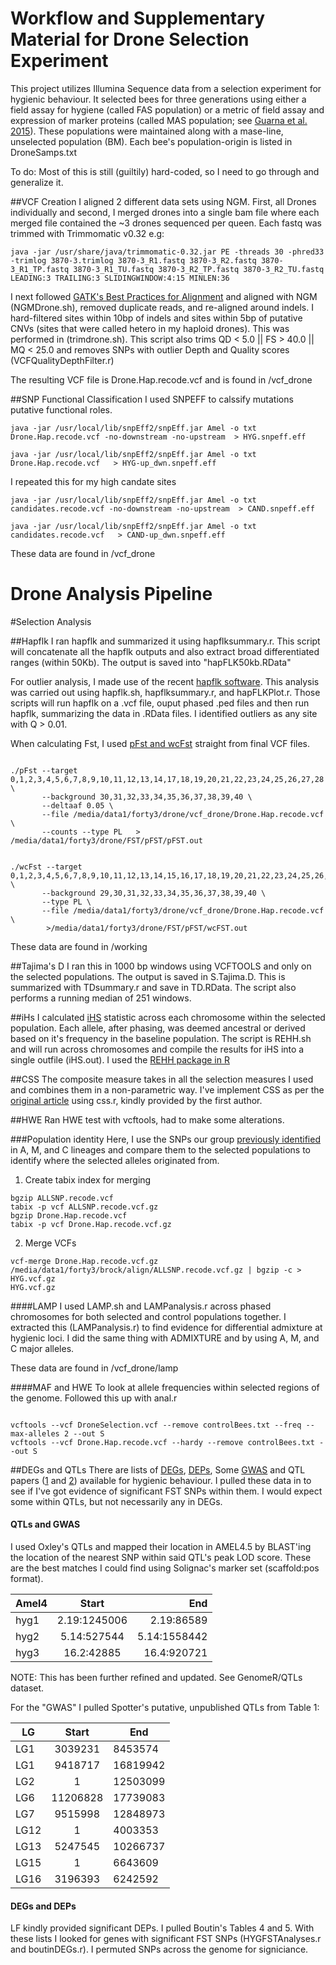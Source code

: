 # Workflow and Supplementary Material for Drone Selection Experiment






This project utilizes Illumina Sequence data from a selection experiment for hygienic behaviour. It selected bees for three generations using either a field assay for hygiene (called FAS population) or a metric of field assay and expression of marker proteins (called MAS population; see [Guarna et al. 2015](http://bmcgenomics.biomedcentral.com/articles/10.1186/s12864-014-1193-6)). These populations were maintained along with a mase-line, unselected population (BM). Each bee's population-origin is listed in DroneSamps.txt


To do:
Most of this is still (guiltily) hard-coded, so I need to go through and generalize it. 



##VCF Creation
I aligned 2 different data sets using NGM. First, all Drones individually and second, I merged drones into a single bam file where each merged file contained the ~3 drones sequenced per queen. Each fastq was trimmed with Trimmomatic v0.32 e.g:
<pre><code>java -jar /usr/share/java/trimmomatic-0.32.jar PE -threads 30 -phred33 -trimlog 3870-3.trimlog 3870-3_R1.fastq 3870-3_R2.fastq 3870-3_R1_TP.fastq 3870-3_R1_TU.fastq 3870-3_R2_TP.fastq 3870-3_R2_TU.fastq LEADING:3 TRAILING:3 SLIDINGWINDOW:4:15 MINLEN:36 </code></pre>
I next followed [GATK's Best Practices for Alignment](https://www.broadinstitute.org/gatk/guide/bp_step.php)  and aligned with NGM (NGMDrone.sh), removed duplicate reads, and re-aligned around indels. 
I hard-filtered sites within 10bp of indels and sites within 5bp of putative CNVs (sites that were called hetero in my haploid drones). This was performed in (trimdrone.sh). This script also trims QD < 5.0 || FS > 40.0 || MQ < 25.0 and removes SNPs with outlier Depth and Quality scores (VCFQualityDepthFilter.r)

The resulting VCF file is Drone.Hap.recode.vcf and is found in /vcf_drone


##SNP Functional Classification
I used SNPEFF to calssify mutations putative functional roles.
<pre><code>java -jar /usr/local/lib/snpEff2/snpEff.jar Amel -o txt Drone.Hap.recode.vcf -no-downstream -no-upstream  > HYG.snpeff.eff</code></pre>
<pre><code>java -jar /usr/local/lib/snpEff2/snpEff.jar Amel -o txt Drone.Hap.recode.vcf   > HYG-up_dwn.snpeff.eff</code></pre>

I repeated this for my high candate sites
<pre><code>java -jar /usr/local/lib/snpEff2/snpEff.jar Amel -o txt candidates.recode.vcf -no-downstream -no-upstream  > CAND.snpeff.eff</code></pre>
<pre><code>java -jar /usr/local/lib/snpEff2/snpEff.jar Amel -o txt candidates.recode.vcf   > CAND-up_dwn.snpeff.eff</code></pre>
	
These data are found in /vcf_drone

		
# Drone Analysis Pipeline

#Selection Analysis

##Hapflk 
I ran hapflk and summarized it using  hapflksummary.r. This script will concatenate all the hapflk outputs and also extract broad differentiated ranges (within 50Kb). The output is saved into "hapFLK50kb.RData"

For outlier analysis, I made use of the recent [hapflk software](https://forge-dga.jouy.inra.fr/projects/hapflk). This analysis was carried out using hapflk.sh, hapflksummary.r, and hapFLKPlot.r. Those scripts will run hapflk on a .vcf file, ouput phased .ped files and then run hapflk, summarizing the data in .RData files. I identified outliers as any site with Q > 0.01. 
		
When calculating Fst, I used [pFst and wcFst](https://github.com/jewmanchue/vcflib/wiki/Association-testing-with-GPAT) straight from final VCF files. 

<pre><code>
./pFst --target 0,1,2,3,4,5,6,7,8,9,10,11,12,13,14,17,18,19,20,21,22,23,24,25,26,27,28 \
	   --background 30,31,32,33,34,35,36,37,38,39,40 \
	   --deltaaf 0.05 \
	   --file /media/data1/forty3/drone/vcf_drone/Drone.Hap.recode.vcf \
	   --counts --type PL   > /media/data1/forty3/drone/FST/pFST/pFST.out
</code></pre>

<pre><code>
./wcFst --target 0,1,2,3,4,5,6,7,8,9,10,11,12,13,14,15,16,17,18,19,20,21,22,23,24,25,26,27,28 \
	   --background 29,30,31,32,33,34,35,36,37,38,39,40 \
	   --type PL \
	   --file /media/data1/forty3/drone/vcf_drone/Drone.Hap.recode.vcf \
	    >/media/data1/forty3/drone/FST/pFST/wcFST.out 
</code></pre>

These data are found in /working


##Tajima's D
I ran this in 1000 bp windows using VCFTOOLS and only on the selected populations. The output is saved in S.Tajima.D. This is summarized with TDsummary.r and save in TD.RData. The script also performs a running median of 251 windows. 


##iHs
I calculated [iHS](http://journals.plos.org/plosbiology/article?id=10.1371/journal.pbio.0040072) statistic across each chromosome within the selected population. Each allele, after phasing, was deemed ancestral or derived based on it's frequency in the baseline population. The script is REHH.sh and will run across chromosomes and compile the results for iHS into a single outfile (iHS.out). I used the [REHH package in R](https://cran.r-project.org/web/packages/rehh/vignettes/rehh.pdf)


##CSS
The composite measure takes in all the selection measures I used and combines them in a non-parametric way. I've implement CSS as per the [original article](http://bmcgenet.biomedcentral.com/articles/10.1186/1471-2156-15-34) using css.r, kindly provided by the first author. 

	
##HWE
Ran HWE test with vcftools, had to make some alterations.
		
		
###Population identity 
Here, I use the SNPs our group [previously identified](http://www.pnas.org/content/111/7/2614.abstract) in A, M, and C lineages and compare them to the selected populations to identify where the selected alleles originated from.

1. Create tabix index for merging
<pre><code>bgzip ALLSNP.recode.vcf
tabix -p vcf ALLSNP.recode.vcf.gz
bgzip Drone.Hap.recode.vcf
tabix -p vcf Drone.Hap.recode.vcf.gz
</code></pre>

2. Merge VCFs
<pre><code>vcf-merge Drone.Hap.recode.vcf.gz /media/data1/forty3/brock/align/ALLSNP.recode.vcf.gz | bgzip -c > HYG.vcf.gz
HYG.vcf.gz</code></pre>


####LAMP
I used LAMP.sh and LAMPanalysis.r across phased chromosomes for both selected and control populations together. I extracted this (LAMPanalysis.r) to find evidence for differential admixture at hygienic loci. I did the same thing with ADMIXTURE and by using A, M, and C major alleles. 

These data are found in /vcf_drone/lamp


####MAF and HWE
To look at allele frequencies within selected regions of the genome. Followed this up with anal.r
<pre><code>
vcftools --vcf DroneSelection.vcf --remove controlBees.txt --freq --max-alleles 2 --out S
vcftools --vcf Drone.Hap.recode.vcf --hardy --remove controlBees.txt --out S
</code></pre>


##DEGs and QTLs
There are lists of [DEGs](http://www.biomedcentral.com/1471-2164/16/500), [DEPs](http://www.biomedcentral.com/1471-2164/16/63), Some [GWAS](http://journals1.scholarsportal.info/pdf/1755098x/v12i0002/323_doa4sabihbmc.xml) and QTL papers ([1](http://onlinelibrary.wiley.com/doi/10.1111/j.1365-294X.2010.04569.x/full) and [2](http://link.springer.com/article/10.1007/s00114-002-0371-6#page-1)) available for hygienic behaviour. I pulled these data in to see if I've got evidence of significant FST SNPs within them. I would expect some within QTLs, but not necessarily any in DEGs. 

#### QTLs and GWAS
I used Oxley's QTLs and mapped their location in AMEL4.5 by BLAST'ing the location of the nearest SNP within said QTL's peak LOD score. These are the best matches I could find using Solignac's marker set (scaffold:pos format).

|	Amel4	|	Start	|	End	|
|	-------------	|	:-------------:	|	-------------:	|
|	hyg1	|	2.19:1245006	|	2.19:86589	|
|	hyg2	|	5.14:527544	|	5.14:1558442	|
|	hyg3	|	16.2:42885	|	16.4:920721	|
NOTE: This has been further refined and updated. See GenomeR/QTLs dataset.

For the "GWAS" I pulled Spotter's putative, unpublished QTLs from Table 1:

|	LG	|	Start	|	End	|
|	---------	|	:---------:	|	---------	|
|	LG1	|	3039231	|	8453574	|
|	LG1	|	9418717	|	16819942	|
|	LG2	|	1	|	12503099	|
|	LG6	|	11206828	|	17739083	|
|	LG7	|	9515998	|	12848973	|
|	LG12	|	1	|	4003353	|
|	LG13	|	5247545	|	10266737	|
|	LG15	|	1	|	6643609	|
|	LG16	|	3196393	|	6242592	|

	
#### DEGs and DEPs
LF kindly provided significant DEPs. I pulled Boutin's Tables 4 and 5. 
With these lists I looked for genes with significant FST SNPs (HYGFSTAnalyses.r and boutinDEGs.r). I permuted SNPs across the genome for signiciance. 



<!--- 

vcftools --vcf Drone.Hap.recode.vcf --keep /media/data1/forty3/drone/git/data/FASBees.txt --window-pi 1000  --out FAS
vcftools --vcf Drone.Hap.recode.vcf --remove allbutMAS.txt --TajimaD 1000  --out MAS





##FST Analyses
(cd /media/data1/forty3/drone/FST/pFST/vcflib/bin)
Used [pFst and wcFst](https://github.com/jewmanchue/vcflib/wiki/Association-testing-with-GPAT) to estimate pairwise Fst and p-values between selected (pooled) and control:

<pre><code>
./pFst --target 0,1,2,3,4,5,6,7,8,9,10,11,12,13,14,17,18,19,20,21,22,23,24,25,26,27,28 \
	   --background 30,31,32,33,34,35,36,37,38,39,40 \
	   --deltaaf 0.05 \
	   --file /media/data1/forty3/drone/vcf_drone/Drone.Hap.recode.vcf \
	   --counts --type PL   > /media/data1/forty3/drone/FST/pFST/pFST.out
</code></pre>

<pre><code>
./wcFst --target 0,1,2,3,4,5,6,7,8,9,10,11,12,13,14,15,16,17,18,19,20,21,22,23,24,25,26,27,28 \
	   --background 29,30,31,32,33,34,35,36,37,38,39,40 \
	   --type PL \
	   --file /media/data1/forty3/drone/vcf_drone/Drone.Hap.recode.vcf \
	    >/media/data1/forty3/drone/FST/pFST/wcFST.out 
</code></pre>

I then re-ran the analysis with only FAS against BM 

<pre><code>
./pFst --target 14,17,18,19,20,21,22,23,24,25,26,27,28 \
	   --background 30,31,32,33,34,35,36,37,38,39,40 \
	   --deltaaf 0.05 \
	   --file /media/data1/forty3/drone/vcf_drone/Drone.Hap.recode.vcf \
	   --counts --type PL   > /media/data1/forty3/drone/FST/pFST/pFST.FAS.out
</code></pre>

Run again, but only for MAS against BM

<pre><code>
./pFst --target 0,1,2,3,4,5,6,7,8,9,10,11,12,13 \
	   --background 30,31,32,33,34,35,36,37,38,39,40 \
	   --deltaaf 0.05 \
	   --file /media/data1/forty3/drone/vcf_drone/Drone.Hap.recode.vcf \
	   --counts --type PL   > /media/data1/forty3/drone/FST/pFST/pFST.MAS.out
</code></pre>



###Fst between Lineages and SEL/CON
To get an idea of where the alleles came from (kind of), I'm using FST between the major lineages
<pre><code>
vcftools --vcf HYG.vcf --weir-fst-pop /media/data1/forty3/drone/git/data/m.txt --weir-fst-pop /media/data1/forty3/drone/git/data/SEL.txt --maf 0.05 --out M_vs_SEL
vcftools --vcf HYG.vcf --weir-fst-pop /media/data1/forty3/drone/git/data/c.txt --weir-fst-pop /media/data1/forty3/drone/git/data/SEL.txt --maf 0.05  --out C_vs_SEL
vcftools --vcf HYG.vcf --weir-fst-pop /media/data1/forty3/drone/git/data/s.txt --weir-fst-pop /media/data1/forty3/drone/git/data/SEL.txt --maf 0.05  --out A_vs_SEL
vcftools --vcf HYG.vcf --weir-fst-pop /media/data1/forty3/drone/git/data/m.txt --weir-fst-pop /media/data1/forty3/drone/git/data/CONT.txt --maf 0.05  --out M_vs_CONT
vcftools --vcf HYG.vcf --weir-fst-pop /media/data1/forty3/drone/git/data/c.txt --weir-fst-pop /media/data1/forty3/drone/git/data/CONT.txt --maf 0.05  --out C_vs_CONT
vcftools --vcf HYG.vcf --weir-fst-pop /media/data1/forty3/drone/git/data/s.txt --weir-fst-pop /media/data1/forty3/drone/git/data/CONT.txt --maf 0.05  --out A_vs_CONT
vcftools --vcf HYG.vcf --weir-fst-pop /media/data1/forty3/drone/git/data/m.txt --weir-fst-pop /media/data1/forty3/drone/git/data/c.txt --maf 0.05  --out M_vs_C
vcftools --vcf HYG.vcf --weir-fst-pop /media/data1/forty3/drone/git/data/s.txt --weir-fst-pop /media/data1/forty3/drone/git/data/c.txt --maf 0.05  --out A_vs_C
vcftools --vcf HYG.vcf --weir-fst-pop /media/data1/forty3/drone/git/data/m.txt --weir-fst-pop /media/data1/forty3/drone/git/data/s.txt --maf 0.05  --out M_vs_A
vcftools --vcf HYG.vcf --keep /media/data1/forty3/drone/git/data/m.txt --TajimaD 1000 --maf 0.05  --out M
vcftools --vcf HYG.vcf --keep /media/data1/forty3/drone/git/data/c.txt --TajimaD 1000 --maf 0.05  --out C
vcftools --vcf /media/data1/forty3/brock/align/N.raw.vcf  --TajimaD 1000 --maf 0.05  --out N
</code></pre>


###Output High FST regions and plots
I munged the fst data using DroneAnalysis.r. This script takes in the outputs above, merges them, creates unique SNP IDs, and processed it into NCBI chromosomes. The latter is performed by a perl script developed by Amro Zayed and slightly modified by me (scaffold_to_chr.pl). Once prociessed into chromosomes, I run a creeping window average across the genome in 1 and 5 kb windows using the [Qanbari et al. 2012](http://journals.plos.org/plosone/article?id=10.1371/journal.pone.0049525) approach from my own [scripts](https://github.com/harpur/GenomeR). It outputs "ClusteredHighSNPsCreeper5kb", a list of high FST regions, and "RAWOUT.RData". 


##Extract high SNPs and characterize
"high.bed" contains all SNPs in AND codition for 1kb windows. Using this, I extracted the SNPs from my VCF file
<pre><code>
vcftools --vcf Drone.Hap.recode.vcf --bed high.bed --recode --out high
java -jar /usr/local/lib/snpEff2/snpEff.jar Amel -o txt high.recode.vcf -no-downstream -no-upstream  > HYG.high.snpeff.eff

</code></pre>

I characterized SNPs within high windows, high snps (FSTP >  4) relative to all SNPs within the genome. I used -ud 5000 

##Analysis
All is within DroneAnalysis.r
All analyses saved in "Hygiene.RData"




####Admixture Analysis

vcftools --vcf HYG.vcf --plink --remove /media/data1/forty3/drone/git/data/o.txt
plink --file out --noweb --thin 0.25 --maf 0.05 --make-bed 

for K in 1 2 3 4 5 ; \
do /home/brock/admixture/admixture  --cv=20 plink.bed $K -j12 | tee log${K}.out; done
grep -h CV log*.out 

for K in 4 ; \
do /home/brock/admixture/admixture  --cv=20 plink.bed $K -j12 | tee log${K}.out; done
mv plink.4.Q plink.4.Q.wholegenome

#trying now with O


vcftools --vcf HYG.vcf --bed highregions.bed --plink  --out HYGHIGHHAPS #--remove /media/data1/forty3/drone/git/data/o.txt
plink --file HYGHIGHHAPS --noweb  --make-bed 


for K in 4 ; \
do /home/brock/admixture/admixture  --cv=20 plink.bed $K -j7 | tee log${K}.out; done
mv plink.4.Q plink.4.Q.selectedsites



#testing with highest sites and NO A 

vcftools --vcf HYG.vcf --bed VERYhigh.bed --plink  --out VHYGHIGHHAPS --remove /media/data1/forty3/drone/git/data/o.txt --remove /media/data1/forty3/drone/git/data/s.txt
plink --file VHYGHIGHHAPS --noweb  --make-bed 


for K in 2 ; \
do /home/brock/admixture/admixture  --cv=20 plink.bed $K -j7 | tee log${K}.out; done
mv plink.2.Q plink.2.Q.Vselectedsites











###GO Analysis
To come



###TRN Analysis




###Gene Age



-->




























































<!--- 





#### GWAS 
I've stopped this analysis because I lack the power to perform GWAS associations
Using SNPs within the highest clusters, I ran 2 GWAS statistics to see if there is an association between genotype and phenotype. The samples we have are stratified, so I controlled for this by using [Permutation and a CMH test](http://pngu.mgh.harvard.edu/~purcell/plink/anal.shtml). The permutation used the quantitative phenotype and then CMH used a categorical case-control where case was defined as having >80% hygiene.

#####File Creation
1. Create PED and MAP files
<pre><code>cd /media/data1/forty3/drone/vcf_drone</code></pre>
<pre><code>vcftools --vcf HYG.vcf --plink --vcf HYG.vcf --bed VERYhigh.bed --out AllSample</code></pre>

2. Convert scaff to chrom
<pre><code>Rscript /media/data1/forty3/drone/git/ScaffMaptoChr.r AllSample.map</code></pre>

3. Re-order
<pre><code>plink --noweb --file AllSample --recode  --out AllSamplere</code></pre>


4. Trim out based on r
<pre><code>plink --noweb --file AllSamplere --indep-pairwise 50 5 0.5 </code></pre> 
<pre><code>plink --noweb \
	--file AllSamplere   \
	--extract plink.prune.in \
	--recode \
	--out AllSamplereINDEP
</code></pre> 



#####Association

<pre><code>plink --noweb --file AllSamplereINDEP --pheno /media/data1/forty3/drone/vcf_drone/DronePhenoHBcat.txt --mh2 --within SELCONcluster.txt --out  CLUSTEREDUNPCAT </code></pre>

<pre><code>plink --noweb --file  AllSamplereINDEP --pheno /media/data1/forty3/drone/vcf_drone/DronePhenoHB.txt --assoc --adjust --perm --out PERMUN </code></pre>

















load(file="HYGRESULTS_FIGS.RDATA")


con = read.table(file="/media/data1/forty3/drone/vcf_drone/con.hwe",header=T, colClasses = c("character", "numeric", "character","character","numeric","numeric"))
sel = read.table(file="/media/data1/forty3/drone/vcf_drone/sel.hwe",header=T, colClasses = c("character", "numeric", "character","character","numeric","numeric"))

sel = con
sel$SNP = paste(sel$CHR, sel$POS, sep="_")
sel$GRP = paste("Group", sel$CHR, sep="")




# Pi vs FST ----------------------------------------
Pi.Fst = c()
chrom = intersect(regions$GRP, sel$GRP)
for(i in chrom){
	win.temp = regions[regions$GRP==i,]
	deg.temp = sel[which(as.character(sel$GRP)==as.character(i)),]
	blah=outer(as.numeric(deg.temp$POS), as.numeric(as.character(win.temp$GPOS)), ">=") 
	blah1=outer(as.numeric(deg.temp$POS), as.numeric(as.character(win.temp$end)), "<=") 
	blah=(which(blah1=="TRUE" & blah=="TRUE", arr.ind=T)) #The gene region will be the colum variable
	temp = deg.temp[blah[,1],]
	temp = cbind(temp, win.temp[blah[,2],])
	Pi.Fst = rbind(temp,Pi.Fst)
	print(i)
}


Pi.Fst[Pi.Fst$GRP=="Group6.2",]




6.2 479112              3/5/3   2.75/5.50/2.75 0.090909 1.000000
284019 6.2 480028              2/3/6   1.11/4.77/5.11 1.517551 0.232198
284020 6.2 480220              1/4/6   0.82/4.36/5.82 0.076389 1.000000
284021 6.2 480238   

CHR	POS	OBS(HOM1/HET/HOM2)	E(HOM1/HET/HOM2)	ChiSq	P
1.1	838	10/1/0	10.02/0.95/0.02	0.024943	1.000000
1.1	940	10/1/0	10.02/0.95/0.02	0.024943	1.000000



might update this for LROH.....


#proportion of homoz. in each region?



hom1 = as.numeric(gsub("[/]","",substr(Pi.Fst$OBS.HOM1.HET.HOM2.,1,2)))
hom2 = as.numeric(gsub("[/]","",substr(Pi.Fst$OBS.HOM1.HET.HOM2.,5, nchar(Pi.Fst$OBS.HOM1.HET.HOM2.))))

hom.prop = hom1 + hom2

#SEL:
length(hom.prop[hom.prop>20]) #(707;0.91)

#sel all genome:

sel = sel[which(!(sel$GRP %in% regions$GRP)),]

hom1 = as.numeric(gsub("[/]","",substr(sel$OBS.HOM1.HET.HOM2.,1,2)))
hom2 = as.numeric(gsub("[/]","",substr(sel$OBS.HOM1.HET.HOM2.,5, nchar(sel$OBS.HOM1.HET.HOM2.))))

hom.prop = hom1 + hom2

length(hom.prop[hom.prop>20]) #(707;0.91)


#CON
length(hom.prop[hom.prop>8]) #656


	Outcome 1	Outcome 2	     Total
Group 1	707	67	774
Group 2	656	118	774
Total	1363	185	1548
Fisher's exact test
  The two-tailed P value is less than 0.0001

  more homozygous loci in these regions.


substr(Pi.Fst$OBS.HOM1.HET.HOM2.,1, -3)



Pi.Fst = c()
chrom = intersect(regions$GRP, sel$GRP)
for(i in chrom){
	win.temp = regions[regions$GRP==i,]
	deg.temp = sel[which(as.character(sel$GRP)==as.character(i)),]
	blah=outer(as.numeric(deg.temp$POS), as.numeric(as.character(win.temp$GPOS)), "<=") 
	blah1=outer(as.numeric(deg.temp$POS), as.numeric(as.character(win.temp$end)), ">=") 
	blah=(which(blah1=="TRUE" & blah=="TRUE", arr.ind=T)) #The gene region will be the colum variable
	temp = deg.temp[blah[,1],]
	temp = cbind(temp, win.temp[blah[,2],])
	Pi.Fst = rbind(temp,Pi.Fst)
	print(i)
}








##Output PLINK format
1. Convert to PLINK
<pre><code>vcftools --vcf Drone.Hap.recode.vcf --recode --plink</code></pre>

2. Convert scaff to chrom
<pre><code>Rscript /media/data1/forty3/drone/git/ScaffMaptoChr.r out.map drone</code></pre>

3. Re-order
<pre><code>plink --noweb --file drone.chrom --recode  --out drone.chrom</code></pre> 

4. Add Phenotype information
<pre><code>
cut -d " " -f1-6  drone.chrom.ped > first6
cut -d " " -f1-6 --complement drone.chrom.ped > drone.ped
paste -d " " first6 drone.ped > drone.test.ped 
rm drone.chrom.ped
rm drone.ped
mv drone.test.ped drone.chrom.ped
</code></pre> 






###compare to NA bees
<pre><code>
gatk -R /home/amel45/AM45/am45new.fasta -T UnifiedGenotyper \
	-I bams.list  \
	-o out.NA.raw.vcf  \
	-stand_call_conf 60.0 \
	-stand_emit_conf 40.0 \
	-dcov 200 \
	--min_base_quality_score 20  \
	-nt 16 -glm SNP  \
	-ploidy 2 &
	
vcftools --vcf out.NA.raw.vcf --max-alleles 2 --freq
 </code></pre>
 

I ran a quick-and-dirty SNP call of Ontarioan bees to see what proportion of my candidate SNPs are actually present in this poopulation as I'll be genotyping in them
 
 
 

##Nucleotide Diversity and HWE
vcftools --vcf Drone.Hap.recode.vcf --window-pi 5000 --remove controlBees.txt --out sel &
vcftools --vcf Drone.Hap.recode.vcf --window-pi 5000 --keep controlBees.txt --out con &
vcftools --vcf Drone.Hap.recode.vcf --window-pi 5000 --keep pop3.txt --out p3 & #sel pop
vcftools --vcf Drone.Hap.recode.vcf --window-pi 5000 --keep pop1.txt --out p1 & #sel pop


vcftools --vcf Drone.Hap.recode.vcf --hardy --remove controlBees.txt --out sel &
vcftools --vcf Drone.Hap.recode.vcf --hardy --keep controlBees.txt --out con &
vcftools --vcf Drone.Hap.recode.vcf --hardy --keep pop3.txt --out p3 & #sel pop
vcftools --vcf Drone.Hap.recode.vcf --hardy --keep pop1.txt --out p1 & #sel pop


vcftools --vcf DroneSelection.vcf --get-INFO MQ
vcftools --vcf DroneSelection.vcf --get-INFO MQ0 --out mq0

 
 
 vcftools --vcf Drone.Hap.recode.vcf --site-mean-depth --remove controlBees.txt --out sel
 
 
 --site-mean-depth
 
 
 ###Output HWE for each population
<pre><code>
vcftools --vcf Drone.Hap.recode.vcf --max-alleles 2 --freq
</code></pre>
 
 
 
 
 
 
 
 
 


##Admixture Analyses
I used the final VCF file, paired with SNPs called from Harpur et al. 2014 to run ADMIXTURE. 


* Get out common SNPs between AMC and AHB in a merged VCF file, create a .ped file. For this, I copied AMC.ped and AMC.map from my AFZ project. This contains SNPS for AMC with MAF 0.05. 

WARNING: H-scroll and block of code...sorry :)
<pre><code>
vcftools --vcf /media/data1/afz/VCF/AllAMCSNPs.recode.vcf --max-alleles 2 --plink  --out AMC
vcftools --vcf /media/data1/forty3/drone/vcf_drone/DroneSelectionFinal.recode.vcf --max-alleles 2 --plink  --out HYG
Rscript /media/data1/afz/git/intersectingMap.r AMC.map HYG.map 
vcftools --vcf /media/data1/forty3/drone/vcf_drone/DroneSelectionFinal.recode.vcf --positions Shared.map --recode --out HYG
vcftools --vcf /media/data1/afz/VCF/AllAMCSNPs.recode.vcf --positions Shared.map --recode --out AMC
gatk -T CombineVariants -R /home/amel45/AM45/am45new.fasta  --variant HYG.recode.vcf --variant AMC.recode.vcf -o HYGmergedAMC.vcf -genotypeMergeOptions REQUIRE_UNIQUE
vcftools --vcf HYGmergedAMC.vcf --max-alleles 2 --plink  --out AMCHYG
vcftools --vcf HYGmergedAMC.vcf --recode --positions HIGHFST.map --plink  --out AMCHYGHIGH
</code></pre>


* Use the .ped files to create .bim, .fam,  and .bed for ADMIXTURE. I did this for all significant FST SNPs and for a random selection of SNPs. Then, run ADMIXTURE for K=3.

<pre><code>
plink --file AMCHYGHIGH --noweb --make-bed --out AMCHYGHIGH
/home/brock/admixture/admixture  --cv=10 AMCHYGHIGH.bed 3 -j2 | tee log3.out

plink --file AMCHYGHIGH --noweb --make-bed --out AMCHYGHIGH
/home/brock/admixture/admixture  --cv=10 AMCHYGHIGH.bed 3 -j2 | tee log3.out
</code></pre>


for K in 1 2 3 4 5; \
do /home/brock/admixture/admixture  --cv=10 AMCHYGHIGH.bed $K -j20 | tee log${K}.out; done
grep -h CV log*.out


* I used this to look at differences in introgression between selected and control lines at significant SNPs


saved in HygieneHighFSTADMIXTURE.xlsx


##Association Analysis

###File Creation
1. Create PED and MAP files
<pre><code>cd /media/data1/forty3/drone/vcf_drone</code></pre>
<pre><code>vcftools --vcf DroneSelectionFinal.recode.vcf --plink --out AllSample</code></pre>

2. Convert scaff to chrom
<pre><code>Rscript /media/data1/afz/git/ScaffMaptoChr.r AllSample.map</code></pre>

3. Re-order
<pre><code>plink --noweb --file AllSample --recode  --out AllSamplere</code></pre> 

4. Trim out based on r
<pre><code>plink --noweb --file AllSamplere --indep 50 5 2 </code></pre> 
<pre><code>plink --noweb \
	--file AllSamplere   \
	--extract plink.prune.in \
	--recode \
	--out AllSamplereINDEP
</code></pre> 

5. Output 1 file per Chromosome
<pre><code>
for K in 1 2 3 4 5 6 7 8 9 10 11 12 13 14 15 16; \
do plink --noweb --file AllSamplereINDEP  --recode --out DroneSamps_$K --chr $K ; done
</code></pre> 


##If Phased Data wanted:
6. Run Shapeit
<pre><code>
for K in  16 2 3 4 5 6 7 8 9 10 11 12 13 14 15 1; \
do ./shapeit -P /media/data1/forty3/drone/vcf_drone/DroneSamps_$K -T 2 -O/media/data1/forty3/drone/vcf_drone/DroneSamps_$K.phased ; done
</code></pre> 

7. Add in Allelic information into 
<pre><code>
for K in  1 2 3 4 5 6 7 8 9 10 11 12 13 14 15 16; \
do python  /media/data1/forty3/drone/git/Phased_Script_PP.py DroneSamps_$K.phased.haps ; done
</code></pre> 

8. Write out phased, tped files for association
<pre><code>
for K in 1 2 3 4 5 6 7 8 9 10 11 12 13 14 15 16; \
	do Rscript HapstoTPED.r /media/data1/forty3/drone/vcf_drone/DroneSamps_$K.phased.haps.out; done
</code></pre> 

8a. Frequency removal
for K in 1 2 3 4 5 6 7 8 9 10 11 12 13 14 15 16; \
	do plink --noweb --tfile DroneSamps_$K.phased.sample --maf 0.05  --recode --out DroneSamps_$K.phasedMAF ; done



###Associations with Cochran-Mantel-Haenszel (CMH) tests with unphased data
<pre><code>
for K in 1 2 3 4 5 6 7 8 9 10 11 12 13 14 15 16
	do (plink --noweb --file DroneSamps_$K.UNphasedMAF --pheno /media/data1/forty3/drone/vcf_drone/DronePhenoHB.txt --mh2 --within SELCONcluster.txt --out  CLUSTEREDUNPHMAF2_$K ) & 
	done
</code></pre> 

###Associations with Permutation tests with unphased data
<pre><code>
for K in 1 2 3 4 5 6 7 8 9 10 11 12 13 14 15 16
	do (plink --noweb --file DroneSamps_$K.UNphasedMAF --pheno /media/data1/forty3/drone/vcf_drone/DronePhenoHB.txt --assoc --perm --out PERMUNhap_$K ) & 
	done
</code></pre> 


###Compile results from above
Here, I focussed on phased outputs



























##DEGs and QTLs
There are lists of [DEGs](http://www.biomedcentral.com/1471-2164/16/500), [DEPs](http://www.biomedcentral.com/1471-2164/16/63), Some [GWAS](http://journals1.scholarsportal.info/pdf/1755098x/v12i0002/323_doa4sabihbmc.xml) and QTL papers ([1](http://onlinelibrary.wiley.com/doi/10.1111/j.1365-294X.2010.04569.x/full) and [2](http://link.springer.com/article/10.1007/s00114-002-0371-6#page-1)) available for hygienic behaviour. I pulled these data in to see if I've got evidence of significant FST SNPs within them. I would expect some within QTLs, but not necessarily any in DEGs. 

#### QTLs and GWAS
I used Oxley's QTLs and mapped their location in AMEL4.5 by BLAST'ing the location of the nearest SNP within said QTL's peak LOD score. These are the best matches I could find using Solignac's marker set (scaffold:pos format).

|	Amel4	|	Start	|	End	|
|	-------------	|	:-------------:	|	-------------:	|
|	hyg1	|	2.19:1245006	|	2.19:86589	|
|	hyg2	|	5.14:527544	|	5.14:1558442	|
|	hyg3	|	16.2:42885	|	16.4:920721	|


For the "GWAS" I pulled Spotter's putative, unpublished QTLs from Table 1:

|	LG	|	Start	|	End	|
|	---------	|	:---------:	|	---------	|
|	LG1	|	3039231	|	8453574	|
|	LG1	|	9418717	|	16819942	|
|	LG2	|	1	|	12503099	|
|	LG6	|	11206828	|	17739083	|
|	LG7	|	9515998	|	12848973	|
|	LG12	|	1	|	4003353	|
|	LG13	|	5247545	|	10266737	|
|	LG15	|	1	|	6643609	|
|	LG16	|	3196393	|	6242592	|

	

#### DEGs and DEPs
LF kindly provided significant DEPs. I pulled Boutin's Tables 4 and 5. 
With these lists I looked for genes with significant FST SNPs (HYGFSTAnalyses.r and boutinDEGs.r). I permuted SNPs across the genome for signiciance. 



###GO Analysis
I've focussed solely on significant FST genes for the time. I used GOstats (BostatsBEE.r) with a gene universe composed of fly orthologs to honey bee genes. For the first test, I used any-old gene with a significant SNP. For the second analysis, I used only genes with NSYN SNPs that had significantly more significant SNPs (that's fun to say) than expected by chance. My permutation procedure can be seen in HYGFSTAnalyses.r (~line 182). 


###TL;DR
Check in HYGFSTAnalyses.r






###Selection over longer time frames?
I'm going to pull out the list of significant genes and see if they have evidence of selection over longer times within Apis (Gamma), and between populations (Pi, TD, Fst).



###I'D LIKE TO TRY EXEHH http://hgdp.uchicago.edu/Software/



###Plotting Data
All FST plot scripts can be found as .r files

* FST Histogram, FST by chromosome (and stupid legend) = FSTHygienPlot.r

* Boxplot of admixture in FST SNPs = HighFSTAdmixPlot.r

* I ran REVIGO using the web app (no R version :( ). Uploaded REVIGO_AHighFST.r and REVIGO_AllNSYNHighFST.r for REVIGO plots of all sig FST and all sig NSYN Fst. 

* I may re-run Rcircos, see Rcircos_Drone.r


--->













